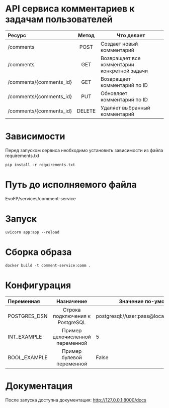 # API сервиса комментариев к задачам пользователей

| Ресурс                  | Метод  | Что делает                                   |
| :---------------------- | :----: | -------------------------------------------- |
| /comments               |  POST  | Создает новый комментарий                    |
| /comments               |  GET   | Возвращает все комментарии конкретной задачи |
| /comments/{comments_id} |  GET   | Возвращает комментарий по ID                 |
| /comments/{comments_id} |  PUT   | Обновляет комментарий по ID                  |
| /comments/{comments_id} | DELETE | Удаляет выбранный комментарий                |

# Зависимости

Перед запуском сервиса необходимо установить зависимости из файла requirements.txt

```
pip install -r requirements.txt
```

# Путь до исполняемого файла

EvoFP/services/comment-service

# Запуск

```
uvicorn app:app --reload
```

# Сборка образа

```
docker build -t comment-service:comm .
```

# Конфигурация

| Переменная   |           Назначение            | Значение по-умолчанию                        |
| :----------- | :-----------------------------: | -------------------------------------------- |
| POSTGRES_DSN | Строка подключения к PostgreSQL | postgresql://user:pass@localhost:5432/foobar |
| INT_EXAMPLE  | Пример целочисленной переменной | 5                                            |
| BOOL_EXAMPLE |    Пример булевой переменной    | False                                        |

# Документация

После запуска доступна документация: http://127.0.0.1:8000/docs
